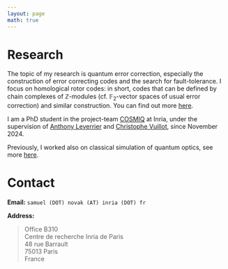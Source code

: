 ```yaml
---
layout: page
math: true
---
```


# Research

The topic of my research is quantum error correction, especially the construction of error correcting codes and the search for fault-tolerance. I focus on homological rotor codes: in short, codes that can be defined by chain complexes of $\mathbb{Z}$-modules (cf. $\mathbb{F}_2$-vector spaces of usual error correction) and similar construction. You can find out more [here](research).

I am a PhD student in the project-team [COSMIQ](https://www.rocq.inria.fr/secret/) at Inria, under the supervision of [Anthony Leverrier](https://sites.google.com/site/anthonyleverrier/) and [Christophe Vuillot](https://members.loria.fr/CVuillot/), since November 2024.

Previously, I worked also on classical simulation of quantum optics, see more [here](research#classical-simulation).


# Contact

**Email:** `samuel (DOT) novak (AT) inria (DOT) fr`

**Address:**

> Office B310  
> Centre de recherche Inria de Paris  
> 48 rue Barrault  
> 75013 Paris  
> France
